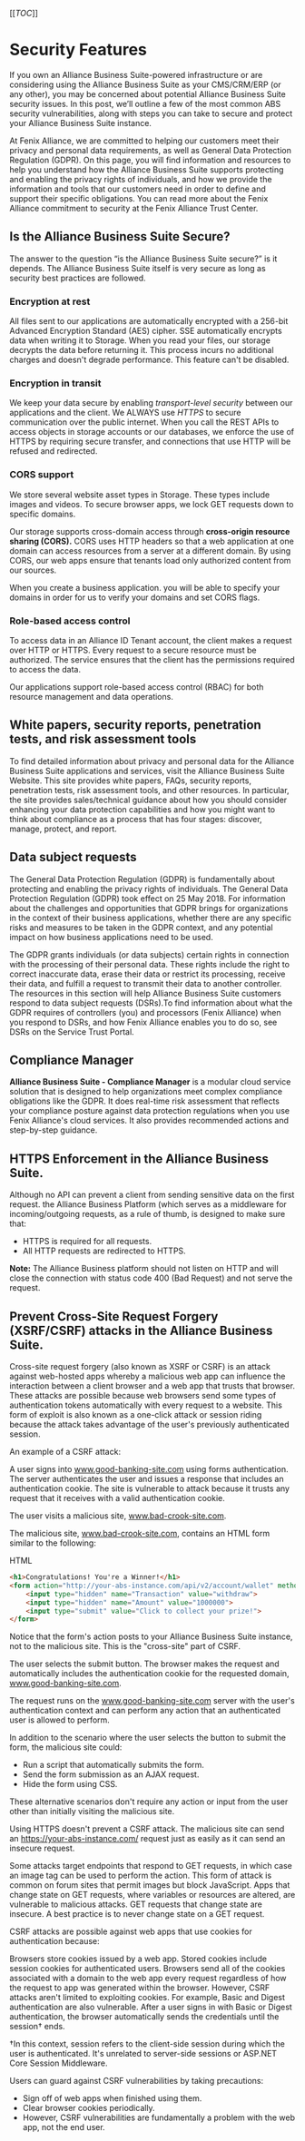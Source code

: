 [[_TOC_]]


# Security Features


If you own an Alliance Business Suite-powered infrastructure or are considering using the Alliance Business Suite as your CMS/CRM/ERP (or any other), you may be concerned about potential Alliance Business Suite security issues. In this post, we’ll outline a few of the most common ABS security vulnerabilities, along with steps you can take to secure and protect your Alliance Business Suite instance.

At Fenix Alliance, we are committed to helping our customers meet their privacy and personal data requirements, as well as General Data Protection Regulation (GDPR). On this page, you will find information and resources to help you understand how the Alliance Business Suite supports protecting and enabling the privacy rights of individuals, and how we provide the information and tools that our customers need in order to define and support their specific obligations. You can read more about the Fenix Alliance commitment to security at the Fenix Alliance Trust Center.


## Is the Alliance Business Suite Secure?
The answer to the question “is the Alliance Business Suite secure?” is it depends. The Alliance Business Suite itself is very secure as long as security best practices are followed.


### Encryption at rest <a id="encryption-at-rest"></a>

All files sent to our applications are automatically encrypted with a 256-bit Advanced Encryption Standard \(AES\) cipher. SSE automatically encrypts data when writing it to Storage. When you read your files, our storage decrypts the data before returning it. This process incurs no additional charges and doesn't degrade performance. This feature can't be disabled.

### Encryption in transit <a id="encryption-in-transit"></a>

We keep your data secure by enabling _transport-level security_ between our applications and the client. We ALWAYS use _HTTPS_ to secure communication over the public internet. When you call the REST APIs to access objects in storage accounts or our databases, we enforce the use of HTTPS by requiring secure transfer, and connections that use HTTP will be refused and redirected.

### CORS support <a id="cors-support"></a>

We store several website asset types in Storage. These types include images and videos. To secure browser apps, we lock GET requests down to specific domains.

Our storage supports cross-domain access through **cross-origin resource sharing \(CORS\).** CORS uses HTTP headers so that a web application at one domain can access resources from a server at a different domain. By using CORS, our web apps ensure that tenants load only authorized content from our sources.

When you create a business application. you will be able to specify your domains in order for us to verify your domains and set CORS flags.

### Role-based access control <a id="role-based-access-control"></a>

To access data in an Alliance ID Tenant account, the client makes a request over HTTP or HTTPS. Every request to a secure resource must be authorized. The service ensures that the client has the permissions required to access the data.

Our applications support role-based access control \(RBAC\) for both resource management and data operations.



## White papers, security reports, penetration tests, and risk assessment tools
To find detailed information about privacy and personal data for the Alliance Business Suite applications and services, visit the Alliance Business Suite Website. This site provides white papers, FAQs, security reports, penetration tests, risk assessment tools, and other resources. In particular, the site provides sales/technical guidance about how you should consider enhancing your data protection capabilities and how you might want to think about compliance as a process that has four stages: discover, manage, protect, and report.

## Data subject requests
The General Data Protection Regulation (GDPR) is fundamentally about protecting and enabling the privacy rights of individuals. The General Data Protection Regulation (GDPR) took effect on 25 May 2018. For information about the challenges and opportunities that GDPR brings for organizations in the context of their business applications, whether there are any specific risks and measures to be taken in the GDPR context, and any potential impact on how business applications need to be used.

The GDPR grants individuals (or data subjects) certain rights in connection with the processing of their personal data. These rights include the right to correct inaccurate data, erase their data or restrict its processing, receive their data, and fulfill a request to transmit their data to another controller. The resources in this section will help Alliance Business Suite customers respond to data subject requests (DSRs).To find information about what the GDPR requires of controllers (you) and processors (Fenix Alliance) when you respond to DSRs, and how Fenix Alliance enables you to do so, see DSRs on the Service Trust Portal.

## Compliance Manager
**Alliance Business Suite - Compliance Manager** is a modular cloud service solution that is designed to help organizations meet complex compliance obligations like the GDPR. It does real-time risk assessment that reflects your compliance posture against data protection regulations when you use Fenix Alliance's cloud services. It also provides recommended actions and step-by-step guidance.

## HTTPS Enforcement in the Alliance Business Suite.

Although no API can prevent a client from sending sensitive data on the first request. the Alliance Business Platform (which serves as a middleware for incoming/outgoing requests, as a rule of thumb, is designed to make sure that: 
- HTTPS is required for all requests.
- All HTTP requests are redirected to HTTPS.

**Note:** 
The Alliance Business platform should not listen on HTTP and will close the connection with status code 400 (Bad Request) and not serve the request.

## Prevent Cross-Site Request Forgery (XSRF/CSRF) attacks in the Alliance Business Suite.

Cross-site request forgery (also known as XSRF or CSRF) is an attack against web-hosted apps whereby a malicious web app can influence the interaction between a client browser and a web app that trusts that browser. These attacks are possible because web browsers send some types of authentication tokens automatically with every request to a website. This form of exploit is also known as a one-click attack or session riding because the attack takes advantage of the user's previously authenticated session.


An example of a CSRF attack:

A user signs into www.good-banking-site.com using forms authentication. The server authenticates the user and issues a response that includes an authentication cookie. The site is vulnerable to attack because it trusts any request that it receives with a valid authentication cookie.

The user visits a malicious site, www.bad-crook-site.com.

The malicious site, www.bad-crook-site.com, contains an HTML form similar to the following:

HTML

```html
<h1>Congratulations! You're a Winner!</h1>
<form action="http://your-abs-instance.com/api/v2/account/wallet" method="post">
    <input type="hidden" name="Transaction" value="withdraw">
    <input type="hidden" name="Amount" value="1000000">
    <input type="submit" value="Click to collect your prize!">
</form>
```

Notice that the form's action posts to your Alliance Business Suite instance, not to the malicious site. This is the "cross-site" part of CSRF.

The user selects the submit button. The browser makes the request and automatically includes the authentication cookie for the requested domain, www.good-banking-site.com.

The request runs on the www.good-banking-site.com server with the user's authentication context and can perform any action that an authenticated user is allowed to perform.

In addition to the scenario where the user selects the button to submit the form, the malicious site could:

- Run a script that automatically submits the form.
- Send the form submission as an AJAX request.
- Hide the form using CSS.

These alternative scenarios don't require any action or input from the user other than initially visiting the malicious site.

Using HTTPS doesn't prevent a CSRF attack. The malicious site can send an https://your-abs-instance.com/ request just as easily as it can send an insecure request.

Some attacks target endpoints that respond to GET requests, in which case an image tag can be used to perform the action. This form of attack is common on forum sites that permit images but block JavaScript. Apps that change state on GET requests, where variables or resources are altered, are vulnerable to malicious attacks. GET requests that change state are insecure. A best practice is to never change state on a GET request.

CSRF attacks are possible against web apps that use cookies for authentication because:

Browsers store cookies issued by a web app.
Stored cookies include session cookies for authenticated users.
Browsers send all of the cookies associated with a domain to the web app every request regardless of how the request to app was generated within the browser.
However, CSRF attacks aren't limited to exploiting cookies. For example, Basic and Digest authentication are also vulnerable. After a user signs in with Basic or Digest authentication, the browser automatically sends the credentials until the session† ends.

†In this context, session refers to the client-side session during which the user is authenticated. It's unrelated to server-side sessions or ASP.NET Core Session Middleware.

Users can guard against CSRF vulnerabilities by taking precautions:

- Sign off of web apps when finished using them.
- Clear browser cookies periodically.
- However, CSRF vulnerabilities are fundamentally a problem with the web app, not the end user.